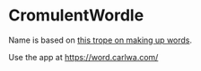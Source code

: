 # CromulentWordle

Name is based on [this trope on making up words](https://tvtropes.org/pmwiki/pmwiki.php/Main/PerfectlyCromulentWord).

Use the app at https://word.carlwa.com/
